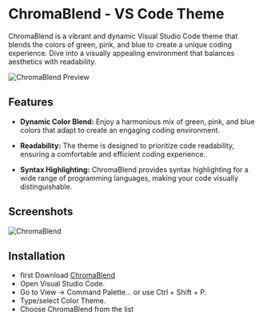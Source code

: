 # ChromaBlend - VS Code Theme

ChromaBlend is a vibrant and dynamic Visual Studio Code theme that blends the colors of green, pink, and blue to create a unique coding experience. Dive into a visually appealing environment that balances aesthetics with readability.

![ChromaBlend Preview](screenshots/chromablend-preview.png)

## Features

- **Dynamic Color Blend:** Enjoy a harmonious mix of green, pink, and blue colors that adapt to create an engaging coding environment.

- **Readability:** The theme is designed to prioritize code readability, ensuring a comfortable and efficient coding experience.

- **Syntax Highlighting:** ChromaBlend provides syntax highlighting for a wide range of programming languages, making your code visually distinguishable.

## Screenshots

![ChromaBlend](screenshots/chromablend-html.png)

## Installation

- first Download [ChromaBlend]()
- Open Visual Studio Code.
- Go to View -> Command Palette... or use Ctrl + Shift + P.
- Type/select Color Theme.
- Choose ChromaBlend from the list
